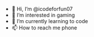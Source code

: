 - 👋 Hi, I’m @icodeforfun07
- 👀 I’m interested in gaming
- 🌱 I’m currently learning to code
- 📫 How to reach me phone

<!---
icodeforfun07/icodeforfun07 is a ✨ special ✨ repository because its `README.md` (this file) appears on your GitHub profile.
You can click the Preview link to take a look at your changes.
--->
